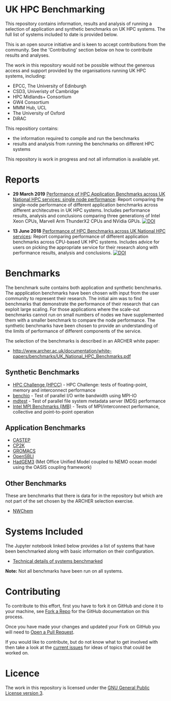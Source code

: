 # UK HPC Benchmarking

This repository contains information, results and analysis of running a selection
of application and synthetic benchmarks on UK HPC systems. The full list of systems
included to date is provided below.

This is an open source initiative and is keen to accept contributions from the
community. See the 'Contributing' section below on how to contribute results and
analyses.

The work in this repository would not be possible without the generous access and
support provided by the organisations running UK HPC systems, including:

* EPCC, The University of Edinburgh
* CSD3, Univeristy of Cambridge
* HPC Midlands+ Consortium
* GW4 Consortium
* MMM Hub, UCL
* The University of Oxford
* DiRAC

This repositiory contains:

* the information required to compile and run the benchmarks
* results and analysis from running the benchmarks on different HPC systems

This repository is work in progress and not all information is available yet.

# Reports

-   **29 March 2019** [Performance of HPC Application Benchmarks across UK National HPC services: single node performance](reports/single_node/index.md): Report comparing the single-node performance of different application benchmarks across different architecutres in UK HPC systems. Includes performance results, analysis and conclusions comparing three generations of Intel Xeon CPUs, Marvell Arm ThunderX2 CPUs and NVidia GPUs. [![DOI](https://zenodo.org/badge/DOI/10.5281/zenodo.2616549.svg)](https://doi.org/10.5281/zenodo.2616549)


-   **13 June 2018** [Performance of HPC Benchmarks across UK National HPC services](reports/initial_comparison/index.md): Report comparing performance of different application benchmarks across CPU-based UK HPC systems. Includes advice for users on picking the appropriate service for their research along with performance results, analysis and conclusions. [![DOI](https://zenodo.org/badge/DOI/10.5281/zenodo.1288378.svg)](https://doi.org/10.5281/zenodo.1288378)

# Benchmarks

The benchmark suite contains both application and synthetic benchmarks.
The appplication benchmarks have been chosen with input from the user community
to represent their research. The initial aim was to find benchmarks that demonstrate
the performance of their research that can exploit large scaling. For those applications
where the scale-out benchmarks cannot run on small numbers of nodes we have supplemented
them with a smaller benchmark to compare the node performance. The synthetic benchmarks
have been chosen to provide an understanding of the limits of performance of different
components of the service.

The selection of the benchmarks is described in an ARCHER white paper:

* http://www.archer.ac.uk/documentation/white-papers/benchmarks/UK_National_HPC_Benchmarks.pdf

## Synthetic Benchmarks

* [HPC Challenge (HPCC)](synth/HPCC) - HPC Challenge: tests of floating-point, memory and interconnect performance
* [benchio](synth/benchio) - Test of parallel I/O write bandwidth using MPI-IO
* [mdtest](synth/mdtest) - Test of parallel file system metadata server (MDS) performance
* [Intel MPI Benchmarks (IMB)](synth/IMB) - Tests of MPI/interconnect performance, collective and point-to-point operation

## Application Benchmarks

* [CASTEP](apps/CASTEP)
* [CP2K](apps/CP2K)
* [GROMACS](apps/GROMACS)
* [OpenSBLI](apps/OpenSBLI) 
* [HadGEM3](apps/HadGEM3) (Met Office Unified Model coupled to NEMO ocean model using the OASIS coupling framework)

## Other Benchmarks

These are benchmarks that there is data for in the repository but which are not part of the set
chosen by the ARCHER selection exercise.

* [NWChem](others/NWChem)

# Systems Included

The Jupyter notebook linked below provides a list of systems that have been benchmarked along with basic
information on their configuration.

* [Technical details of systems benchmarked](SystemDetails.ipynb)

**Note:** Not all benchmarks have been run on all systems.

# Contributing

To contribute to this effort, first you have to fork it on GitHub and clone it to your machine, see [Fork a Repo](https://help.github.com/articles/fork-a-repo/)
for the GitHub documentation on this process.

Once you have made your changes and updated your Fork on GitHub you will need to [Open a Pull Request](https://help.github.com/articles/using-pull-requests/).

If you would like to contribute, but do not know what to get involved with then take a look at the
[current issues](https://github.com/hpc-uk/archer-benchmarks/issues) for ideas of topics that could be worked on.

# Licence

The work in this repository is licensed under the [GNU General Public License version 3](https://opensource.org/licenses/GPL-3.0).

